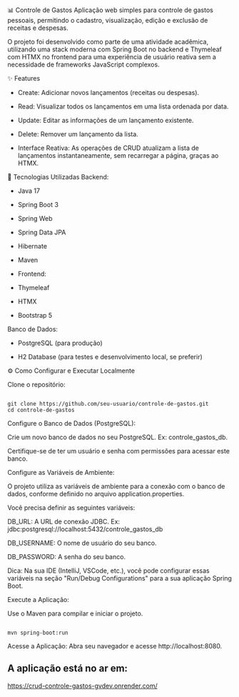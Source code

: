 📊 Controle de Gastos
Aplicação web simples para controle de gastos pessoais, permitindo o cadastro, visualização, edição e exclusão de receitas e despesas.

O projeto foi desenvolvido como parte de uma atividade acadêmica, utilizando uma stack moderna com Spring Boot no backend e Thymeleaf com HTMX no frontend para uma experiência de usuário reativa sem a necessidade de frameworks JavaScript complexos.

✨ Features
- Create: Adicionar novos lançamentos (receitas ou despesas).

- Read: Visualizar todos os lançamentos em uma lista ordenada por data.

- Update: Editar as informações de um lançamento existente.

- Delete: Remover um lançamento da lista.

- Interface Reativa: As operações de CRUD atualizam a lista de lançamentos instantaneamente, sem recarregar a página, graças ao HTMX.

🚀 Tecnologias Utilizadas
Backend:

- Java 17

- Spring Boot 3

- Spring Web

- Spring Data JPA

- Hibernate

- Maven

- Frontend:

- Thymeleaf

- HTMX

- Bootstrap 5

Banco de Dados:

- PostgreSQL (para produção)

- H2 Database (para testes e desenvolvimento local, se preferir)


⚙️ Como Configurar e Executar Localmente

Clone o repositório:

```

git clone https://github.com/seu-usuario/controle-de-gastos.git
cd controle-de-gastos

```

Configure o Banco de Dados (PostgreSQL):

Crie um novo banco de dados no seu PostgreSQL. Ex: controle_gastos_db.

Certifique-se de ter um usuário e senha com permissões para acessar este banco.

Configure as Variáveis de Ambiente:

O projeto utiliza as variáveis de ambiente para a conexão com o banco de dados, conforme definido no arquivo application.properties.

Você precisa definir as seguintes variáveis:

DB_URL: A URL de conexão JDBC. Ex: jdbc:postgresql://localhost:5432/controle_gastos_db

DB_USERNAME: O nome de usuário do seu banco.

DB_PASSWORD: A senha do seu banco.

Dica: Na sua IDE (IntelliJ, VSCode, etc.), você pode configurar essas variáveis na seção "Run/Debug Configurations" para a sua aplicação Spring Boot.

Execute a Aplicação:

Use o Maven para compilar e iniciar o projeto.

```

mvn spring-boot:run

```

Acesse a Aplicação:
Abra seu navegador e acesse http://localhost:8080.

## A aplicação está no ar em:

https://crud-controle-gastos-gvdev.onrender.com/
